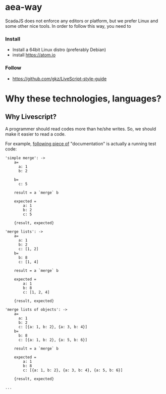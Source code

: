 # aea-way

ScadaJS does not enforce any editors or platform, but we prefer Linux and some other nice tools. In order to follow this way, you need to

### Install

* Install a 64bit Linux distro (preferably Debian)
* install https://atom.io

### Follow

* https://github.com/gkz/LiveScript-style-guide


# Why these technologies, languages? 

## Why Livescript? 

A programmer should read codes more than he/she writes. So, we should make it easier to read a code. 

For example, [following piece of](https://github.com/aktos-io/scada.js/blob/master/src/lib/aea/merge.ls#L70-L255) "documentation" is actually a running test code: 

```ls
'simple merge': ->
    a=
      a: 1
      b: 2

    b=
      c: 5

    result = a `merge` b

    expected =
        a: 1
        b: 2
        c: 5

    {result, expected}

'merge lists': ->
    a=
      a: 1
      b: 2
      c: [1, 2]
    b=
      b: 8
      c: [1, 4]

    result = a `merge` b

    expected =
        a: 1
        b: 8
        c: [1, 2, 4]

    {result, expected}

'merge lists of objects': ->
    a=
      a: 1
      b: 2
      c: [{a: 1, b: 2}, {a: 3, b: 4}]
    b=
      b: 8
      c: [{a: 1, b: 2}, {a: 5, b: 6}]

    result = a `merge` b

    expected =
        a: 1
        b: 8
        c: [{a: 1, b: 2}, {a: 3, b: 4}, {a: 5, b: 6}]

    {result, expected}
    
...
```

